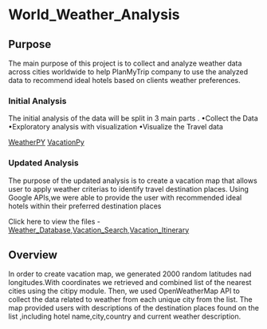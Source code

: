 # World_Weather_Analysis



## Purpose
The main purpose of this project is to collect and analyze weather data across cities worldwide to help PlanMyTrip company to use the analyzed data to recommend ideal hotels based on clients weather preferences.

### Initial Analysis
The initial analysis of the data will be split in 3 main parts .
•Collect the Data
•Exploratory analysis with visualization
•Visualize the Travel data

[WeatherPY](WeatherPy.ipynb)
[VacationPy](VacationPy.ipynb)

### Updated Analysis 
The purpose of the updated analysis is to create a vacation map that allows user to apply weather criterias to identify travel destination places. Using Google APIs,we were able to provide the user with recommended ideal hotels within their preferred destination places

Click here to view the files - [Weather_Database](Weather_Database),[Vacation_Search](Vacation_Search),[Vacation_Itinerary](Vacation_Itinerary)  

## Overview
In order to create vacation map, we generated 2000 random latitudes nad longitudes.With coordinates we retrieved and combined list of the nearest cities using the citipy module. Then, we used OpenWeatherMap API to collect the data related to weather from each unique city from the list. The map provided users with descriptions of the destination places found on the list ,including hotel name,city,country and current weather description.